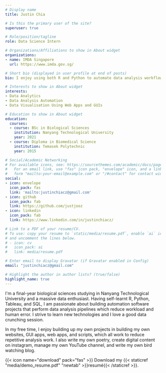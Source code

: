 ```yaml
---
# Display name
title: Justin Chia

# Is this the primary user of the site?
superuser: true

# Role/position/tagline
role: Data Science Intern

# Organizations/Affiliations to show in About widget
organizations:
- name: IMDA Singapore
  url: https://www.imda.gov.sg/

# Short bio (displayed in user profile at end of posts)
bio: I enjoy using both R and Python to automate data analysis workflows. I enjoy making various types of digital content in my free time too!

# Interests to show in About widget
interests:
- Data Analytics
- Data Analysis Automation
- Data Visualisation Using Web Apps and GUIs

# Education to show in About widget
education:
  courses:
  - course: BSc in Biological Sciences
    institution: Nanyang Technological University
    year: 2021
  - course: Diploma in Biomedical Science
    institution: Temasek Polytechnic
    year: 2015

# Social/Academic Networking
# For available icons, see: https://sourcethemes.com/academic/docs/page-builder/#icons
#   For an email link, use "fas" icon pack, "envelope" icon, and a link in the
#   form "mailto:your-email@example.com" or "/#contact" for contact widget.
social:
- icon: envelope
  icon_pack: fas
  link: 'mailto:justinchiacz@gmail.com'
- icon: github
  icon_pack: fab
  link: https://github.com/justjooz
- icon: linkedin
  icon_pack: fab
  link: https://www.linkedin.com/in/justinchiacz/

# Link to a PDF of your resume/CV.
# To use: copy your resume to `static/media/resume.pdf`, enable `ai` icons in `params.toml`, 
# and uncomment the lines below.
# - icon: cv
#   icon_pack: ai
#   link: media/resume.pdf

# Enter email to display Gravatar (if Gravatar enabled in Config)
email: "justinchiacz@gmail.com"

# Highlight the author in author lists? (true/false)
highlight_name: true
---
```


I'm a final-year biological sciences studying in Nanyang Technological University and a massive data enthusiast. Having self-learnt R, Python, Tableau, and SQL, I am passionate about building automation software projects that perform data analysis pipelines which reduce workload and human error. I strive to learn new technologies and I love a good data crunching session.

In my free time, I enjoy building up my own projects in building my own websites, GUI apps, web apps, and scripts, which all work to reduce repetitive analysis work. I also write my own poetry, create digital content on instagram, manage my own YouTube channel, and write my own bird watching blog.

{{< icon name="download" pack="fas" >}} Download my {{< staticref "media/demo_resume.pdf" "newtab" >}}resumé{{< /staticref >}}.

